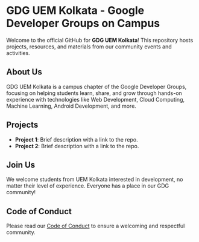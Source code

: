 # GDG UEM Kolkata - Google Developer Groups on Campus

Welcome to the official GitHub for **GDG UEM Kolkata**! This repository hosts projects, resources, and materials from our community events and activities.

## About Us

GDG UEM Kolkata is a campus chapter of the Google Developer Groups, focusing on helping students learn, share, and grow through hands-on experience with technologies like Web Development, Cloud Computing, Machine Learning, Android Development, and more.

## Projects

- **Project 1**: Brief description with a link to the repo.
- **Project 2**: Brief description with a link to the repo.

## Join Us

We welcome students from UEM Kolkata interested in development, no matter their level of experience. Everyone has a place in our GDG community!

## Code of Conduct

Please read our [Code of Conduct](CODE_OF_CONDUCT.md) to ensure a welcoming and respectful community.
